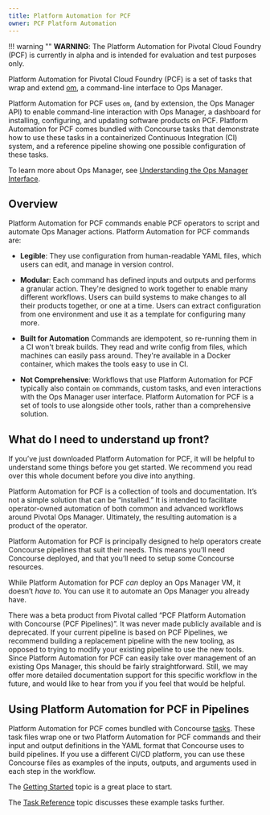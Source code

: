```yaml
---
title: Platform Automation for PCF
owner: PCF Platform Automation
---
```


!!! warning ""
     <strong>WARNING</strong>: The Platform Automation for Pivotal Cloud Foundry (PCF) is currently in alpha and is intended for evaluation and test purposes only. 

Platform Automation for Pivotal Cloud Foundry (PCF)
is a set of tasks that wrap and extend [om][om],
a command-line interface to Ops Manager.

Platform Automation for PCF uses `om`,
(and by extension, the Ops Manager API)
to enable command-line interaction with Ops Manager,
a dashboard for installing, configuring, and updating software products on PCF.
Platform Automation for PCF comes bundled with Concourse tasks
that demonstrate how to use these tasks
in a containerized Continuous Integration (CI) system,
and a reference pipeline
showing one possible configuration of these tasks.

To learn more about Ops Manager,
see [Understanding the Ops Manager Interface][understanding-opsman].

## Overview
Platform Automation for PCF commands enable PCF operators
to script and automate Ops Manager actions.
Platform Automation for PCF commands are:

* **Legible**: They use configuration from
human-readable YAML files,
which users can edit,
and manage in version control.

* **Modular**: Each command has defined inputs and outputs
and performs a granular action.
They're designed to work together
to enable many different workflows.
Users can build systems to make changes to all their products together,
or one at a time.
Users can extract configuration from one environment
and use it as a template for configuring many more.

* **Built for Automation** Commands are idempotent,
so re-running them in a CI won't break builds.
They read and write config from files,
which machines can easily pass around.
They're available in a Docker container,
which makes the tools easy to use in CI.

* **Not Comprehensive**: Workflows that use Platform Automation for PCF
typically also contain `om` commands, custom tasks,
and even interactions with the Ops Manager user interface.
Platform Automation for PCF is a set of tools to use alongside other tools,
rather than a comprehensive solution.

## What do I need to understand up front?
If you’ve just downloaded Platform Automation for PCF,
it will be helpful to understand some things before you get started.
We recommend you read over this whole document before you dive into anything.

Platform Automation for PCF is a collection of tools and documentation.
It’s not a simple solution that can be “installed.”
It is intended to facilitate operator-owned automation
of both common and advanced workflows around Pivotal Ops Manager.
Ultimately, the resulting automation is a product of the operator.

Platform Automation for PCF is principally designed
to help operators create Concourse pipelines that suit their needs.
This means you’ll need Concourse deployed, and that you’ll need to setup some Concourse resources.

While Platform Automation for PCF _can_ deploy an Ops Manager VM, it doesn’t _have to_.
You can use it to automate an Ops Manager you already have.

There was a beta product from Pivotal called
“PCF Platform Automation with Concourse (PCF Pipelines)”.
It was never made publicly available and is deprecated.
If your current pipeline is based on PCF Pipelines,
we recommend building a replacement pipeline with the new tooling,
as opposed to trying to modify your existing pipeline to use the new tools.
Since Platform Automation for PCF can easily take over management of an existing Ops Manager,
this should be fairly straightforward.
Still, we may offer more detailed documentation support for this specific workflow in the future,
and would like to hear from you if you feel that would be helpful.

##  Using Platform Automation for PCF in Pipelines
Platform Automation for PCF comes bundled with Concourse [tasks][concourse-task-definition].
These task files wrap one or two Platform Automation for PCF commands
and their input and output definitions
in the YAML format that Concourse uses to build pipelines.
If you use a different CI/CD platform, you can use these Concourse files as examples
of the inputs, outputs, and arguments used in each step in the workflow.

The [Getting Started][getting-started] topic is a great place to start.

The [Task Reference][task-reference] topic discusses these example tasks further.

[task-reference]: ./task-reference.md
[concourse-task-definition]: https://concourse-ci.org/tasks.html
[getting-started]: ./getting-started.md
[om]: https://github.com/pivotal-cf/om
[understanding-opsman]: http://docs.pivotal.io/pivotalcf/customizing/pcf-interface.html
